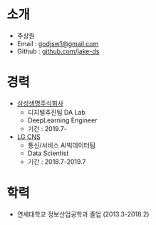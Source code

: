 # 소개

* 주상원
* Email : godjsw1@gmail.com
* Github : [github.com/jake-ds](https://github.com/jake-ds)


# 경력
* [삼성생명주식회사](http://www.samsunglife.com/)
    - 디지털추진팀 DA Lab
    - DeepLearning Engineer
    - 기간 : 2019.7-
* [LG CNS](https://www.lgcns.co.kr/)
    - 통신/서비스 AI빅데이터팀
    - Data Scientist
    - 기간 : 2018.7-2019.7
    
    
# 학력
* 연세대학교 정보산업공학과 졸업 (2013.3-2018.2)